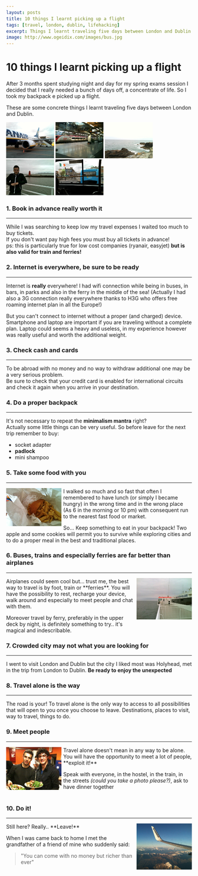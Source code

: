```yaml
---
layout: posts
title: 10 things I learnt picking up a flight
tags: [travel, london, dublin, lifehacking]
excerpt: Things I learnt traveling five days between London and Dublin...
image: http://www.ogeidix.com/images/bus.jpg
---
```

10 things I learnt picking up a flight
======================================

After 3 months spent studying night and day for my spring exams session I decided that I really needed a bunch of days off, a concentrate of life. So I took my backpack e picked up a flight.

These are some concrete things I learnt traveling five days between London and Dublin.

<img src="/images/airplane.jpg" style="width: 130px">
<img src="/images/train.jpg" style="width: 130px">
<img src="/images/sea.jpg" style="width: 130px">
<img src="/images/ferry.jpg" style="width: 130px">
<img src="/images/bus.jpg" style="width: 130px">


### 1. Book in advance really worth it
-----------------------------------
While I was searching to keep low my travel expenses I waited too much to buy tickets.  
If you don't want pay high fees you must buy all tickets in advance!  
ps: this is particularly true for low cost companies (ryanair, easyjet) **but is also valid for train and ferries!**

### 2. Internet is everywhere, be sure to be ready
---------------------------------------------------
Internet is **really** everywhere! I had wifi connection while being in buses, in bars, in parks and also in the ferry in the middle of the sea!
(Actually I had also a 3G connection really everywhere thanks to H3G who offers free roaming internet plan in all the Europe!)

But you can't connect to internet without a proper (and charged) device.
Smartphone and laptop are important if you are traveling without a complete plan.
Laptop could seems a heavy and useless, in my experience however was really useful and worth the additional weight.

### 3. Check cash and cards
-----------------------
To be abroad with no money and no way to withdraw additional one may be a very serious problem.  
Be sure to check that your credit card is enabled for international circuits and check it again when you arrive in your destination.

### 4. Do a proper backpack
----------------------
It's not necessary to repeat the **minimalism mantra** right?  
Actually some little things can be very useful. So before leave for the next trip remember to buy:

- socket adapter
- **padlock**
- mini shampoo


### 5. Take some food with you
-------
<img src="/images/chips.jpg" style="width: 150px; float:left; margin: 0px 5px 10px 0px">
I walked so much and so fast that often I remembered to have lunch (or simply I became hungry) in the wrong time and in the wrong place (As 6 in the morning or 10 pm) with consequent run to the nearest fast food or market.

So... Keep something to eat in your backpack! Two apple and some cookies will permit you to survive while exploring cities and to do a proper meal in the best and traditional places.


### 6. Buses, trains and especially ferries are far better than airplanes
---------------------------------------------------------------
<img src="/images/ferry2.jpg" style="width: 150px; float:right;  margin: 0px 0px 10px 5px">
Airplanes could seem cool but... trust me, the best way to travel is by foot, train or **ferries**. You will have the possibility to rest, recharge your device, walk around and especially to meet people and chat with them.

Moreover travel by ferry, preferably in the upper deck by night, is definitely something to try.. it's magical and indescribable.

### 7. Crowded city may not what you are looking for
------------------------------------------------
I went to visit London and Dublin but the city I liked most was Holyhead, met in the trip from London to Dublin. **Be ready to enjoy the unexpected**

### 8. Travel alone is the way
--------------------------
The road is your! To travel alone is the only way to access to all possibilities that will open to you once you choose to leave. Destinations, places to visit, way to travel, things to do.

### 9. Meet people
--------------
<img src="/images/friends.jpg" style="width: 150px; float:left; margin: 0px 5px 10px 0px">
Travel alone doesn't mean in any way to be alone. You will have the opportunity to meet a lot of people, **exploit it!**

Speak with everyone, in the hostel, in the train, in the streets *(could you take a photo please?)*, ask to have dinner together
<br /><br />

### 10. Do it! 
----------
<img src="/images/go.jpg" style="width: 150px; float:right;  margin: 0px 0px 10px 5px">
Still here? Really.. **Leave!**

When I was came back to home I met the grandfather of a friend of mine who suddenly said:
> "You can come with no money but richer than ever"

<br /><br />